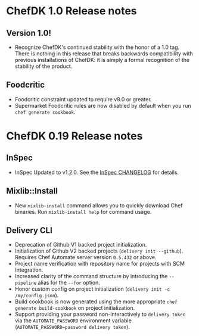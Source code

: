 # ChefDK 1.0 Release notes

## Version 1.0!
* Recognize ChefDK's continued stability with the honor of a 1.0 tag. There is
nothing in this release that breaks backwards compatibility with previous
installations of ChefDK: it is simply a formal recognition of the stability of
the product.

## Foodcritic
* Foodcritic constraint updated to require v8.0 or greater.
* Supermarket Foodcritic rules are now disabled by default when you run `chef generate cookbook`.

# ChefDK 0.19 Release notes

## InSpec
* InSpec Updated to v1.2.0. See the [InSpec CHANGELOG](https://github.com/chef/inspec/tree/v1.2.0) for details.

## Mixlib::Install
* New `mixlib-install` command allows you to quickly download Chef binaries. Run `mixlib-install help` for command usage.

## Delivery CLI
* Deprecation of Github V1 backed project initialization.
* Initialization of Github V2 backed projects (`delivery init --github`). Requires Chef Automate server version `0.5.432` or above.
* Project name verification with repository name for projects with SCM Integration.
* Increased clarity of the command structure by introducing the `--pipeline` alias for the `--for` option.
* Honor custom config on project initialization (`delivery init -c /my/config.json`).
* Build cookbook is now generated using the more appropriate `chef generate build-cookbook` on project initialization.
* Support providing your password non-interactively to `delivery token` via the `AUTOMATE_PASSWORD` environment variable (`AUTOMATE_PASSWORD=password delivery token`).
